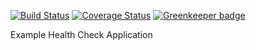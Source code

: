 [![Build Status](https://travis-ci.org/bucharest-gold/nodejs-health-check-redhat.svg?branch=master)](https://travis-ci.org/bucharest-gold/nodejs-health-check-redhat) [![Coverage Status](https://coveralls.io/repos/github/bucharest-gold/nodejs-health-check-redhat/badge.svg?branch=master)](https://coveralls.io/github/bucharest-gold/nodejs-health-check-redhat?branch=master) [![Greenkeeper badge](https://badges.greenkeeper.io/bucharest-gold/nodejs-health-check-redhat.svg)](https://greenkeeper.io/)



Example Health Check Application
